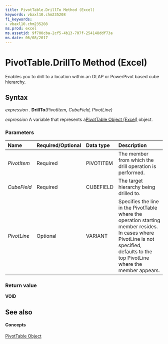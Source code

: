 ```yaml
---
title: PivotTable.DrillTo Method (Excel)
keywords: vbaxl10.chm235208
f1_keywords:
- vbaxl10.chm235208
ms.prod: excel
ms.assetid: 9f700cba-2cf5-4b13-707f-254148ddf73a
ms.date: 06/08/2017
---
```



# PivotTable.DrillTo Method (Excel)

Enables you to drill to a location within an OLAP or PowerPivot based cube hierarchy.


## Syntax

 _expression_ . **DrillTo**_(PivotItem,_ _CubeField,_ _PivotLine)_

 _expression_ A variable that represents a[PivotTable Object (Excel)](Excel.PivotTable.md) object.


### Parameters



|**Name**|**Required/Optional**|**Data type**|**Description**|
|:-----|:-----|:-----|:-----|
| _PivotItem_|Required|PIVOTITEM|The member from which the drill operation is performed.|
| _CubeField_|Required|CUBEFIELD|The target hierarchy being drilled to.|
| _PivotLine_|Optional|VARIANT|Specifies the line in the PivotTable where the operation starting member resides. In cases where PivotLine is not specified, defaults to the top PivotLine where the member appears.|

### Return value

 **VOID**


## See also


#### Concepts


[PivotTable Object](Excel.PivotTable.md)

